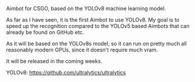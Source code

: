 Aimbot for CSGO, based on the YOLOv8 machine learning model.

As far as I have seen, it is the first Aimbot to use YOLOv8. My goal is to speed up the recognition compared to the YOLOv5 based Aimbots that can already be found on GitHub etc.

As it will be based on the YOLOv8s model, so it can run on pretty much all reasonably modern GPUs, since it doesn't require much vram. 


It will be released in the coming weeks.




YOLOv8:
https://github.com/ultralytics/ultralytics
